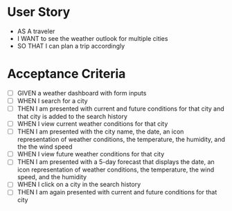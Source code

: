 # User Story
- AS A traveler
- I WANT to see the weather outlook for multiple cities
- SO THAT I can plan a trip accordingly
# Acceptance Criteria
- [ ] GIVEN a weather dashboard with form inputs
- [ ] WHEN I search for a city
- [ ] THEN I am presented with current and future conditions for that city and that city is added to the search history
- [ ] WHEN I view current weather conditions for that city
- [ ] THEN I am presented with the city name, the date, an icon representation of weather conditions, the temperature, the humidity, and the the wind speed
- [ ] WHEN I view future weather conditions for that city
- [ ] THEN I am presented with a 5-day forecast that displays the date, an icon representation of weather conditions, the temperature, the wind speed, and the humidity
- [ ] WHEN I click on a city in the search history
- [ ] THEN I am again presented with current and future conditions for that city
